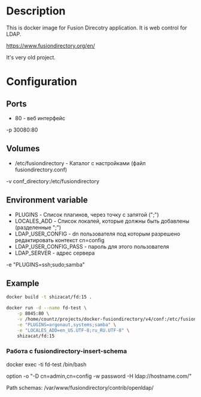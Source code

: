 # Description

This is docker image for Fusion Direcotry application. It is web control for LDAP.

https://www.fusiondirectory.org/en/

It's very old project.

# Configuration

## Ports

* 80 - веб интерфейс

-p 30080:80

## Volumes

* /etc/fusiondirectory - Каталог с настройками (файл fusiondirectory.conf)

-v conf_directory:/etc/fusiondirectory

## Environment variable

* PLUGINS - Список плагинов, через точку с запятой (";")
* LOCALES_ADD - Список локалей, которые должны быть добавлены (разделенные ";")
* LDAP_USER_CONFIG - dn пользователя под которым разрешено редактировать контекст cn=config
* LDAP_USER_CONFIG_PASS - пароль для этого пользователя
* LDAP_SERVER - адрес сервера

-e "PLUGINS=ssh;sudo;samba"

## Example

```bash
docker build -t shizacat/fd:15 .

docker run -d --name fd-test \
	-p 8045:80 \
	-v /home/countz/projects/docker-fusiondirectory/v4/conf:/etc/fusiondirectory \
	-e "PLUGINS=argonaut,systems;samba" \
	-e "LOCALES_ADD=en_US.UTF-8;ru_RU.UTF-8" \
	shizacat/fd:15
```

### Работа с fusiondirectory-insert-schema

docker exec -ti fd-test /bin/bash

option -o "-D cn=admin,cn=config -w password -H ldap://hostname.com/"

Path schemas:
 /var/www/fusiondirectory/contrib/openldap/

